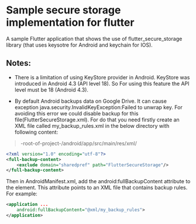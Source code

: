 # Sample secure storage implementation for flutter

A sample Flutter application that shows the use of flutter_secure_storage library (that uses keysotre for Android and keychain for IOS).


## Notes:

 - There is a limitation of using KeyStore provider in Android. KeyStore was introduced in Android 4.3 (API level 18). So For using this feature the API level must be 18 (Android 4.3).
 
 - By default Android backups data on Google Drive. It can cause exception java.security.InvalidKeyException:Failed to unwrap key. For avoiding this error we could disable backup for this file(FlutterSecureStorage.xml). For do that you need firstly create an XML file called my_backup_rules.xml in the below directory with following content:

>-root-of-project-/android/app/src/main/res/xml/

```xml
<?xml version="1.0" encoding="utf-8"?>
<full-backup-content>
    <exclude domain="sharedpref" path="FlutterSecureStorage"/>
</full-backup-content>
```


Then in AndroidManifest.xml, add the android:fullBackupContent attribute to the <application> element. This attribute points to an XML file that contains backup rules. For example:

```xml
<application ...
    android:fullBackupContent="@xml/my_backup_rules">
</application>
```
